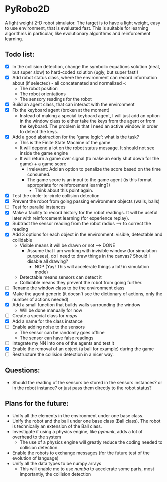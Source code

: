 # PyRobo2D
A light weight 2-D robot simulator.
The target is to have a light weight, easy to use environment, that is evaluated fast. This is suitable for learning algorithms in particular,
like evolutionary algorithms and reinforcement learning.

## Todo list:
- [x] In the collision detection, change the symbolic equations solution (neat, but super slow) to hard-coded solution (ugly, but super fast!)
- [x] Add robot status class, where the environment can record information about (if selected) - all concatenated and normalized -:
    - The robot position
    - The robot orientations
    - The sensory readings for the robot
- [x] Build an agent class, that can interact with the environment
- [x] Fix the keyboard agent (broken at the moment)
    - Instead of making a special keyboard agent, I will just add an option in the window class to either take the keys from the agent or
    from the keyboard. The problem is that I need an active window in order to detect the keys.
- [x] Add a good abstraction for the 'game logic': what is the task?
    - This is the Finite State Machine of the game
    - It will depend a lot on the robot status message. It should not see inside the game engine
    - It will return a game over signal (to make an early shut down for the game) + a game score
        - Irrelevant: Add an option to penalize the score based on the time consumed.
        - The game score is an input to the game agent (is this format appropriate for reinforcement learning?)
            - Think about this point again.
- [x] Test the circle-to-circle collision detection
- [x] Prevent the robot from going passing environment objects (walls, balls)
- [ ] Test for parallel instances
- [x] Make a facility to record history for the robot readings. It will be useful later with reinforcement learning (for experience replay).
- [x] Subtract the sensor reading from the robot radius --> to correct the reading
- [x] Add 3 options for each object in the environment: visible, detectable and collidable
    - Visible means it will be drawn or not --> DONE
        - Assume that I am working with invisible window (for simulation purposes), do I need to draw things in the canvas? Should I disable all
        drawing?
            - NOP (Yay! This will accelerate things a lot! in simulation mode)
    - Detectable means sensors can detect it
    - Collidable means they prevent the robot from going further.
- [ ] Rename the window class to be the environment class
- [x] Make the agent generic (it doesn't see the dictionary of actions, only the number of actions needed)
- [x] Add a small function that builds walls surrounding the window
  - Will be done manually for now
- [ ] Create a special class for *maps*
- [x] Add a name for the class instance
- [ ] Enable adding noise to the sensors
    - The sensor can be randomly goes offline
    - The sensor can have false readings
- [ ] Integrate my NN into one of the agents and test it
- [x] Enable the removal of an object (a ball for example) during the game
- [ ] Restructure the collision detection in a nicer way.

## Questions:
* Should the reading of the sensors be stored in the sensors instances? or in the robot instance? or just pass them directly to the robot status?

## Plans for the future:
* Unify all the elements in the environment under one base class.
* Unify the robot and the ball under one base class (Ball class). The robot is technically an extension of the Ball class.
* Investigate if using a physics engine, like *pymunk*, adds a lot of overhead to the system
    * The use of a physics engine will greatly reduce the coding needed to collision detection.
* Enable the robots to exchange messages (for the future test of the evolution of language)
* Unify all the data types to be numpy arrays
     * This will enable me to use *numba* to accelerate some parts, most importantly, the collision detection
